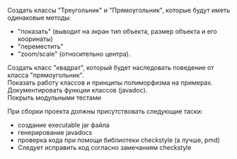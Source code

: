 Создать классы "Треугольник" и "Прямоугольник", которые будут иметь одинаковые методы:
* "показать" (выводит на экран тип объекта, размер объекта и его кооринаты)
* "переместить"
* "zoom/scale" (относительно центра).

Создать класс "квадрат", который будет наследовать поведение от класса "прямоугольник".   
Показать работу классов и принципы полиморфизма на примерах.   
Документировать функции классов (javadoc).  
Покрыть модульными тестами

При сборки проекта должны присутствовать следующие таски:
* создание executable jar файла
* генерирование javadocs
* проверка кода при помощи библиотеки checkstyle (а лучше, pmd)
* Следует исправить код согласно замечаниям checkstyle